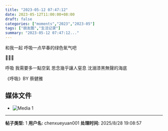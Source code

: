 ```yaml
---
title: "2023-05-12 07:47:12"
date: 2023-05-12T11:00:00+08:00
draft: false
categories: ["moments","2023","2023-05"]
tags: ["朋友圈","生活记录"]
summary: "2023-05-12 07:47:12..."
---
```


和我一起
呼吸一点早春的绿色氧气吧

🌿🌿🌿

呼吸 我需要多一點空氣
思念幾乎讓人窒息 沈溺漆黑無聲的海底

《呼吸》BY 蔡健雅

## 媒体文件

- ![Media 1](/Moments/photos/2023-05-12/202305120747120.jpg)

---

**帖子类型:** 1
**用户名:** chenxueyuan001
**处理时间:** 2025/8/28 19:08:57